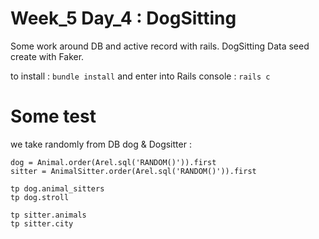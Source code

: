 # Week_5 Day_4 : DogSitting

Some work around DB and active record with rails. DogSitting
Data seed create with Faker.

to install :
`bundle install`
and enter into Rails console :
`rails c`

# Some test

we take randomly from DB dog & Dogsitter :

```
dog = Animal.order(Arel.sql('RANDOM()')).first
sitter = AnimalSitter.order(Arel.sql('RANDOM()')).first
```

```
tp dog.animal_sitters
tp dog.stroll
```

```
tp sitter.animals
tp sitter.city
```
